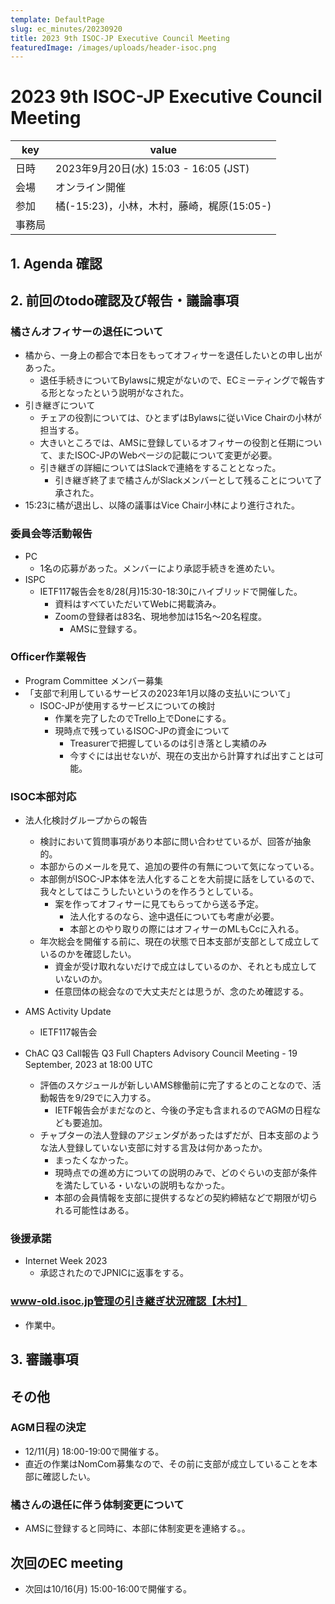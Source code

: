```yaml
---
template: DefaultPage
slug: ec_minutes/20230920
title: 2023 9th ISOC-JP Executive Council Meeting 
featuredImage: /images/uploads/header-isoc.png
---
```


# 2023 9th ISOC-JP Executive Council Meeting 
|key|value|
|---|------|
|日時| 2023年9月20日(水) 15:03 - 16:05 (JST) |
|会場|オンライン開催|
|参加|橘(-15:23)，小林，木村，藤崎，梶原(15:05-)|
|事務局||

## 1. Agenda 確認
## 2. 前回のtodo確認及び報告・議論事項

### 橘さんオフィサーの退任について
- 橘から、一身上の都合で本日をもってオフィサーを退任したいとの申し出があった。
  - 退任手続きについてBylawsに規定がないので、ECミーティングで報告する形となったという説明がなされた。
- 引き継ぎについて
  - チェアの役割については、ひとまずはBylawsに従いVice Chairの小林が担当する。
  - 大きいところでは、AMSに登録しているオフィサーの役割と任期について、またISOC-JPのWebページの記載について変更が必要。
  - 引き継ぎの詳細についてはSlackで連絡をすることとなった。
    - 引き継ぎ終了まで橘さんがSlackメンバーとして残ることについて了承された。
- 15:23に橘が退出し、以降の議事はVice Chair小林により進行された。

### 委員会等活動報告
- PC
  - 1名の応募があった。メンバーにより承認手続きを進めたい。
- ISPC
  - IETF117報告会を8/28(月)15:30-18:30にハイブリッドで開催した。
    -  資料はすべていただいてWebに掲載済み。
    -  Zoomの登録者は83名、現地参加は15名～20名程度。
       - AMSに登録する。

### Officer作業報告
- Program Committee メンバー募集
- 「支部で利用しているサービスの2023年1月以降の支払いについて」
  - ISOC-JPが使用するサービスについての検討
    - 作業を完了したのでTrello上でDoneにする。
    - 現時点で残っているISOC-JPの資金について
      - Treasurerで把握しているのは引き落とし実績のみ
      - 今すぐには出せないが、現在の支出から計算すれば出すことは可能。

### ISOC本部対応
- 法人化検討グループからの報告
  - 検討において質問事項があり本部に問い合わせているが、回答が抽象的。
  - 本部からのメールを見て、追加の要件の有無について気になっている。
  - 本部側がISOC-JP本体を法人化することを大前提に話をしているので、我々としてはこうしたいというのを作ろうとしている。
    - 案を作ってオフィサーに見てもらってから送る予定。
      - 法人化するのなら、途中退任についても考慮が必要。
      - 本部とのやり取りの際にはオフィサーのMLもCcに入れる。
   - 年次総会を開催する前に、現在の状態で日本支部が支部として成立しているのかを確認したい。
     - 資金が受け取れないだけで成立はしているのか、それとも成立していないのか。
     - 任意団体の総会なので大丈夫だとは思うが、念のため確認する。

- AMS Activity Update
  - IETF117報告会

- ChAC Q3 Call報告 Q3 Full Chapters Advisory Council Meeting - 19 September, 2023 at 18:00 UTC
  - 評価のスケジュールが新しいAMS稼働前に完了するとのことなので、活動報告を9/29でに入力する。
     - IETF報告会がまだなのと、今後の予定も含まれるのでAGMの日程なども要追加。
   - チャプターの法人登録のアジェンダがあったはずだが、日本支部のような法人登録していない支部に対する言及は何かあったか。
      - まったくなかった。
      - 現時点での進め方についての説明のみで、どのぐらいの支部が条件を満たしている・いないの説明もなかった。
      - 本部の会員情報を支部に提供するなどの契約締結などで期限が切られる可能性はある。

### 後援承諾
- Internet Week 2023
  - 承認されたのでJPNICに返事をする。

### www-old.isoc.jp管理の引き継ぎ状況確認【木村】
- 作業中。

## 3. 審議事項
## その他

### AGM日程の決定

- 12/11(月) 18:00-19:00で開催する。
- 直近の作業はNomCom募集なので、その前に支部が成立していることを本部に確認したい。

### 橘さんの退任に伴う体制変更について

- AMSに登録すると同時に、本部に体制変更を連絡する。。

## 次回のEC meeting
- 次回は10/16(月) 15:00-16:00で開催する。
